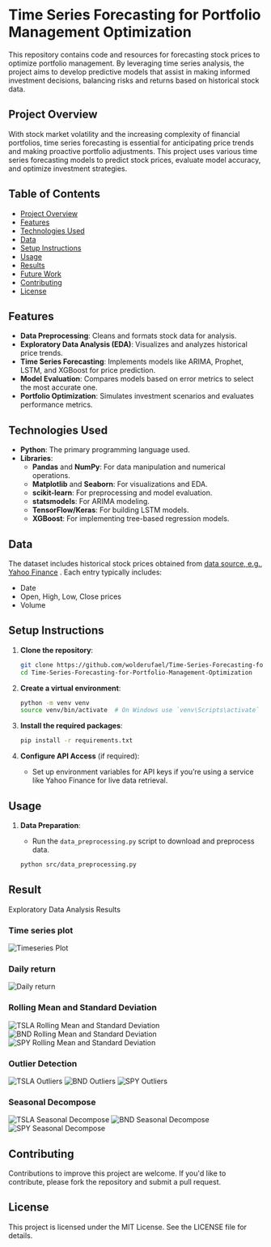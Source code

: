 # Time Series Forecasting for Portfolio Management Optimization

This repository contains code and resources for forecasting stock prices to optimize portfolio management. By leveraging time series analysis, the project aims to develop predictive models that assist in making informed investment decisions, balancing risks and returns based on historical stock data.

## Project Overview

With stock market volatility and the increasing complexity of financial portfolios, time series forecasting is essential for anticipating price trends and making proactive portfolio adjustments. This project uses various time series forecasting models to predict stock prices, evaluate model accuracy, and optimize investment strategies. 

## Table of Contents

- [Project Overview](#project-overview)
- [Features](#features)
- [Technologies Used](#technologies-used)
- [Data](#data)
- [Setup Instructions](#setup-instructions)
- [Usage](#usage)
- [Results](#results)
- [Future Work](#future-work)
- [Contributing](#contributing)
- [License](#license)

## Features

- **Data Preprocessing**: Cleans and formats stock data for analysis.
- **Exploratory Data Analysis (EDA)**: Visualizes and analyzes historical price trends.
- **Time Series Forecasting**: Implements models like ARIMA, Prophet, LSTM, and XGBoost for price prediction.
- **Model Evaluation**: Compares models based on error metrics to select the most accurate one.
- **Portfolio Optimization**: Simulates investment scenarios and evaluates performance metrics.

## Technologies Used

- **Python**: The primary programming language used.
- **Libraries**:
  - **Pandas** and **NumPy**: For data manipulation and numerical operations.
  - **Matplotlib** and **Seaborn**: For visualizations and EDA.
  - **scikit-learn**: For preprocessing and model evaluation.
  - **statsmodels**: For ARIMA modeling.
  - **TensorFlow/Keras**: For building LSTM models.
  - **XGBoost**: For implementing tree-based regression models.

## Data

The dataset includes historical stock prices obtained from [data source, e.g., Yahoo Finance](https://finance.yahoo.com/) . Each entry typically includes:
- Date
- Open, High, Low, Close prices
- Volume

## Setup Instructions

1. **Clone the repository**:
    ```bash
    git clone https://github.com/wolderufael/Time-Series-Forecasting-for-Portfolio-Management-Optimization.git
    cd Time-Series-Forecasting-for-Portfolio-Management-Optimization
    ```

2. **Create a virtual environment**:
    ```bash
    python -m venv venv
    source venv/bin/activate  # On Windows use `venv\Scripts\activate`
    ```

3. **Install the required packages**:
    ```bash
    pip install -r requirements.txt
    ```

4. **Configure API Access** (if required):
   - Set up environment variables for API keys if you’re using a service like Yahoo Finance for live data retrieval.

## Usage

1. **Data Preparation**:
   - Run the `data_preprocessing.py` script to download and preprocess data.
   
   ```bash
   python src/data_preprocessing.py


## Result 
Exploratory Data Analysis Results
### Time series plot
![Timeseries Plot](Result/1.png)
### Daily return
![Daily return](Result/2.png)
### Rolling Mean and Standard Deviation
![TSLA Rolling Mean and Standard Deviation](Result/3.png)
![BND Rolling Mean and Standard Deviation](Result/4.png)
![SPY Rolling Mean and Standard Deviation](Result/5.png)
### Outlier Detection
![TSLA Outliers](Result/6.png)
![BND Outliers](Result/7.png)
![SPY Outliers](Result/8.png)
### Seasonal Decompose
![ TSLA Seasonal Decompose](Result/9.png)
![ BND Seasonal Decompose](Result/10.png)
![ SPY Seasonal Decompose](Result/11.png)

## Contributing
Contributions to improve this project are welcome. If you'd like to contribute, please fork the repository and submit a pull request.

## License
This project is licensed under the MIT License. See the LICENSE file for details.
